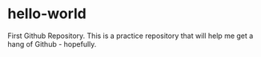 # hello-world
First Github Repository. This is a practice repository that will help me get a hang of Github - hopefully.
